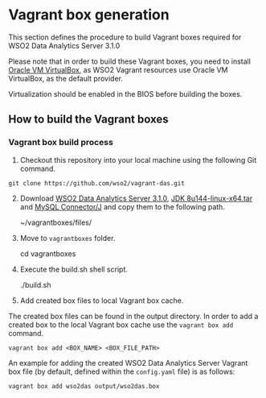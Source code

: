 # Vagrant box generation

This section defines the procedure to build Vagrant boxes required for WSO2 Data Analytics Server 3.1.0

Please note that in order to build these Vagrant boxes, you need to install
[Oracle VM VirtualBox](http://www.oracle.com/technetwork/server-storage/virtualbox/downloads/index.html),
as WSO2 Vagrant resources use Oracle VM VirtualBox, as the default provider.

Virtualization should be enabled in the BIOS before building the boxes.
## How to build the Vagrant boxes

### Vagrant box build process

1. Checkout this repository into your local machine using the following Git command.
```
git clone https://github.com/wso2/vagrant-das.git
```
2. Download
	[WSO2 Data Analytics Server 3.1.0](https://wso2.com/analytics/previous-releases), [JDK 8u144-linux-x64.tar](http://www.oracle.com/technetwork/java/javase/downloads/jdk8-downloads-2133151.html) and [MySQL Connector/J](https://dev.mysql.com/downloads/connector/j/) and copy them to the following path.


    ~/vagrantboxes/files/

3. Move to `vagrantboxes` folder.

    cd vagrantboxes

4. Execute the build.sh shell script.

    ./build.sh

5. Add created box files to local Vagrant box cache.

The created box files can be found in the output directory. In order to add a created box to the local Vagrant box cache use the `vagrant box add` command.

    vagrant box add <BOX_NAME> <BOX_FILE_PATH>

An example for adding the created WSO2 Data Analytics Server Vagrant box file (by default, defined
within the `config.yaml` file) is as follows:

    vagrant box add wso2das output/wso2das.box
